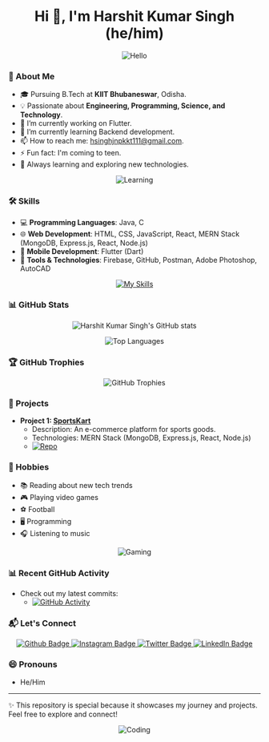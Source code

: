 <h1 align="center">Hi 👋, I'm Harshit Kumar Singh (he/him)</h1>

<p align="center">
  <img src="https://media.giphy.com/media/ASd0Ukj0y3qMM/giphy.gif" alt="Hello">
</p>

### 🚀 About Me
- 🎓 Pursuing B.Tech at **KIIT Bhubaneswar**, Odisha.
- 💡 Passionate about **Engineering, Programming, Science, and Technology**.
- 🔭 I’m currently working on Flutter.
- 🌱 I’m currently learning Backend development.
- 📫 How to reach me: hsinghjnpkkt111@gmail.com.
- ⚡ Fun fact: I'm coming to teen.
- 🌱 Always learning and exploring new technologies.

<p align="center">
  <img src="https://media.giphy.com/media/SWoSkN6DxTszqIKEqv/giphy.gif" alt="Learning">
</p>

### 🛠️ Skills
- 💻 **Programming Languages**: Java, C
- 🌐 **Web Development**: HTML, CSS, JavaScript, React, MERN Stack (MongoDB, Express.js, React, Node.js)
- 📱 **Mobile Development**: Flutter (Dart)
- 🔧 **Tools & Technologies**: Firebase, GitHub, Postman, Adobe Photoshop, AutoCAD

<p align="center">
  <a href="https://skillicons.dev">
    <img src="https://skillicons.dev/icons?i=flutter,firebase,github,html,css,js,react,mongodb,java,ps,express,mysql,c&perline=5" alt="My Skills">
  </a>
</p>

### 📊 GitHub Stats
<p align="center">
  <img src="https://github-readme-stats.vercel.app/api?username=HarshittSinghh&show_icons=true&theme=dark" alt="Harshit Kumar Singh's GitHub stats">
</p>
<p align="center">
  <img src="https://github-readme-stats.vercel.app/api/top-langs/?username=HarshittSinghh&layout=compact&theme=dark" alt="Top Languages">
</p>

### 🏆 GitHub Trophies
<p align="center">
  <img src="https://github-profile-trophy.vercel.app/?username=HarshittSinghh&theme=darkhub&no-bg=true&no-frame=true&margin-w=4" alt="GitHub Trophies">
</p>

### 📂 Projects
- **Project 1: [SportsKart](https://github.com/your-profile/project-1)**
  - Description: An e-commerce platform for sports goods.
  - Technologies: MERN Stack (MongoDB, Express.js, React, Node.js)
  - [![Repo](https://img.shields.io/badge/GitHub-Repository-blue)](https://github.com/your-profile/project-1)

### 🎨 Hobbies
- 📚 Reading about new tech trends
- 🎮 Playing video games
- ⚽ Football
- 🖥️ Programming
- 🎧 Listening to music

<p align="center">
  <img src="https://media.giphy.com/media/mW05nwEyXLP0Y/giphy.gif" alt="Gaming">
</p>

### 📊 Recent GitHub Activity
- Check out my latest commits:
  - [![GitHub Activity](https://img.shields.io/github/last-commit/HarshittSinghh)](https://github.com/HarshittSinghh)

### 📬 Let's Connect
<p align="center" id="badges">
  <a href="https://github.com/HarshittSinghh">
    <img src="https://img.shields.io/badge/Github-white?style=for-the-badge&logo=Github&logoColor=black" alt="Github Badge">
  </a>
  <a href="https://www.instagram.com/HarshittSinghh">
    <img src="https://img.shields.io/badge/Instagram-purple?style=for-the-badge&logo=instagram&logoColor=white" alt="Instagram Badge">
  </a>
  <a href="https://twitter.com/Harshitt_Singhh">
    <img src="https://img.shields.io/badge/Twitter-blue?style=for-the-badge&logo=twitter&logoColor=white" alt="Twitter Badge">
  </a>
  <a href="https://www.linkedin.com/in/harshit-kumar-singh-46511022b?utm_source=share&utm_campaign=share_via&utm_content=profile&utm_medium=android_app">
    <img src="https://img.shields.io/badge/LinkedIn-Connect-blue?style=for-the-badge&logo=linkedin&logoColor=white" alt="LinkedIn Badge">
  </a>
</p>

### 😄 Pronouns
- He/Him

---

✨ This repository is special because it showcases my journey and projects. Feel free to explore and connect!

<p align="center">
  <img src="https://media.giphy.com/media/iIqmM5tTjmpOB9mpbn/giphy.gif" alt="Coding">
</p>
